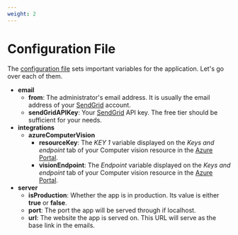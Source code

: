 ```yaml
---
weight: 2
---
```


# Configuration File

The [configuration file](https://github.com/reaper47/recipya/blob/main/deploy/config.example.json)
sets important variables for the application. Let's go over each of them. 

- **email**
  - **from**: The administrator's email address. It is usually the email address of your [SendGrid](https://sendgrid.com/) account.
  - **sendGridAPIKey**: Your [SendGrid](https://sendgrid.com/) API key. The free tier should be sufficient for your needs.
- **integrations**
  - **azureComputerVision**
    - **resourceKey**: The *KEY 1* variable displayed on the *Keys and endpoint* tab of your Computer vision resource in the [Azure Portal](https://portal.azure.com/#home).
    - **visionEndpoint**: The *Endpoint* variable displayed on the *Keys and endpoint* tab of your Computer vision resource in the [Azure Portal](https://portal.azure.com/#home).
- **server**
  - **isProduction**: Whether the app is in production. Its value is either **true** or **false**.
  - **port**: The port the app will be served through if localhost.
  - **url**: The website the app is served on. This URL will serve as the base link in the emails.
